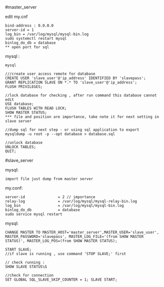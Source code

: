 #master_server 

edit my.cnf 

    bind-address : 0.0.0.0
    server-id = 1
    log_bin = /var/log/mysql/mysql-bin.log
    sudo systemctl restart mysql
    binlog_do_db = database
    ** open port for sql 
mysql : 
    
    mysql 

    ///create user access remote for database 
    CREATE USER 'slave_user'@'ip_address' IDENTIFIED BY 'slavepass';
    GRANT REPLICATION SLAVE ON *.* TO 'slave_user'@'ip_address';
    FLUSH PRIVILEGES;

    //lock database for checking , after run command this database cannot edit 
    USE database;
    FLUSH TABLES WITH READ LOCK;
    SHOW MASTER STATUS; 
    *** file and position are importance, take note it for next setting in slave server

    //dump sql for next step - or using sql application to export 
    mysqldump -u root -p --opt database > database.sql

    //unlock database
    UNLOCK TABLES;
    QUIT;

#slave_server 

mysql:

    import file just dump from master server 

my.conf: 

    server-id               = 2 // importance
    relay-log               = /var/log/mysql/mysql-relay-bin.log
    log_bin                 = /var/log/mysql/mysql-bin.log
    binlog_do_db            = database
    sudo service mysql restart

mysql: 

    CHANGE MASTER TO MASTER_HOST='master_server',MASTER_USER='slave_user', MASTER_PASSWORD='slavepass', MASTER_LOG_FILE='(from SHOW MASTER STATUS)', MASTER_LOG_POS=(from SHOW MASTER STATUS); 
    
    START SLAVE;
    //if slave is running , use command 'STOP SLAVE;' first
    
    // check running :
    SHOW SLAVE STATUS\G

    //check for connection 
    SET GLOBAL SQL_SLAVE_SKIP_COUNTER = 1; SLAVE START;
